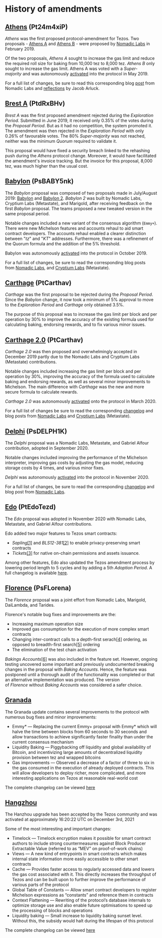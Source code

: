 # History of amendments

## [Athens](https://www.tezosagora.org/proposal/1) (Pt24m4xiP)

*Athens* was the first proposed protocol-amendment for Tezos. Two proposals - [Athens A](https://www.tezosagora.org/proposal/1) and [Athens B](https://forum.tezosagora.org/t/athens-b-psd1ynubh/33) - were proposed by [Nomadic Labs](https://blog.nomadic-labs.com/athens-our-proposals-for-the-first-voted-amendment.html) in February 2019.

Of the two proposals, *Athens A* sought to increase the gas limit and reduce the required roll size for baking from 10,000 tez to 8,000 tez. *Athens B* only sought to increase the gas limit. Athens A was voted with a *Super-majority* and was autonomously [activated](https://twitter.com/TezosAgoraBot/status/1133901612790034432?s=20) into the protocol in May 2019.

For a full list of changes, be sure to read this corresponding blog [post](https://blog.nomadic-labs.com/athens-proposals-injected.html) from Nomadic Labs and [reflections](https://medium.com/tqtezos/reflecting-on-athens-the-first-self-amendment-of-tezos-4791ab3b1de1) by Jacob Arluck.

## [Brest A](https://www.tezosagora.org/proposal/3) (PtdRxBHv)

*Brest A* was the first proposed amendment rejected during the *Exploration Period*. Submitted in June 2019, it received only 0.35% of the votes during the *Proposal Period*. But as it had no competition, the system promoted it. The amendment was then rejected in the *Exploration Period* with only 0.26% of favourable votes. The 80% *Super-majority* was not reached, neither was the minimum *Quorum* required to validate it.

This proposal would have fixed a security breach linked to the rehashing push during the *Athens* protocol change. Moreover, it would have facilitated the amendment's invoice tracking. But the invoice for this proposal, 8,000 tez, was much higher than the usual cost.

## [Babylon](https://www.tezosagora.org/proposal/5) (PsBABY5nk)

The *Babylon* proposal was composed of two proposals made in July/August 2019: [Babylon](https://www.tezosagora.org/proposal/4) and [Babylon 2](https://www.tezosagora.org/proposal/5). *Babylon 2* was built by Nomadic Labs, Cryptium Labs (Metastate), and Marigold, after receiving feedback on the first *Babylon* proposal. The teams proposed a new tweaked version in the same proposal period.

Notable changes included a new variant of the consensus algorithm (`Emmy+`). There were new Michelson features and accounts rehaul to aid smart contract developers. The accounts rehaul enabled a clearer distinction between "*tz*" and "*KT*" addresses. Furthermore, there was a refinement of the Quorum formula and the addition of the 5% threshold.

Babylon was autonomously [activated](https://twitter.com/adrian_brink/status/1185137422432161792?s=20) into the protocol in October 2019.

For a full list of changes, be sure to read the corresponding blog posts from [Nomadic Labs](https://blog.nomadic-labs.com/babylon-proposal-injected.html), and [Cryptium Labs](https://medium.com/metastatedev/on-babylon2-0-1-58058d9d2106) (Metastate).

## [Carthage](https://www.tezosagora.org/proposal/6) (PtCarthav)

*Carthage* was the first proposal to be rejected during the *Proposal Period*. Since the *Babylon* change, it now took a minimum of 5% approval to move to the *Exploration Period* and *Carthage* only obtained 3.5%.

The purpose of this proposal was to increase the gas limit per block and per operation by 30% to improve the accuracy of the existing formula used for calculating baking, endorsing rewards, and to fix various minor issues.

## [Carthage 2.0](https://www.tezosagora.org/proposal/7) (PtCarthav)

*Carthage 2.0* was then proposed and overwhelmingly accepted in December 2019 partly due to the Nomadic Labs and Cryptium Labs (Metastate) contributions.

Notable changes included increasing the gas limit per block and per operation by 30%, improving the accuracy of the formula used to calculate baking and endorsing rewards, as well as several minor improvements to Michelson. The main difference with *Carthage* was the new and more secure formula to calculate rewards.

*Carthage 2.0* was autonomously [activated](https://twitter.com/tezos/status/1235590757416751105?s=20) onto the protocol in March 2020.

For a full list of changes be sure to read the corresponding [changelog](https://tezos.gitlab.io/protocols/006_carthage.html#changelog) and blog posts from [Nomadic Labs](https://blog.nomadic-labs.com/carthage-changelog-and-testnet.html) and [Cryptium Labs](https://medium.com/metastatedev/updating-the-potential-carthage-proposal-and-resetting-the-carthagenet-test-network-f413a792571f) (Metastate).

## [Delphi](https://www.tezosagora.org/proposal/8) (PsDELPH1K)

The *Delphi* proposal was a Nomadic Labs, Metastate, and Gabriel Alfour contribution, adopted in September 2020.

Notable changes included improving the performance of the Michelson interpreter, improving gas costs by adjusting the gas model, reducing storage costs by 4 times, and various minor fixes.

*Delphi* was autonomously [activated](https://twitter.com/tezos/status/1326877616322859009?s=20) into the protocol in November 2020.

For a full list of changes, be sure to read the corresponding [changelog](https://blog.nomadic-labs.com/delphi-changelog.html#007-delphi-changelog) and blog post from [Nomadic Labs](https://blog.nomadic-labs.com/delphi-official-release.html).

## [Edo](https://www.tezosagora.org/proposal/9) (PtEdoTezd)

The *Edo* proposal was adopted in November 2020 with Nomadic Labs, Metastate, and Gabriel Alfour contributions.

Edo added two major features to Tezos smart contracts:

- *Sapling*[[1]](https://opentezos.com/tezos-basics/history-of-amendments#references) and *BLS12-381*[[2]](https://opentezos.com/tezos-basics/history-of-amendments#references) to enable privacy-preserving smart contracts
- *Tickets*[[3]](https://opentezos.com/tezos-basics/history-of-amendments#references) for native on-chain permissions and assets issuance.

Among other features, Edo also updated the Tezos amendment process by lowering period length to 5 cycles and by adding a 5th *Adoption Period*. A full changelog is available [here](https://tezos.gitlab.io/protocols/008_edo.html).

## [Florence](https://www.tezosagora.org/proposal/11) (PsFLorena)

The *Florence* proposal was a joint effort from Nomadic Labs, Marigold, DaiLambda, and Tarides.

Florence's notable bug fixes and improvements are the:

- Increasing maximum operation size
- Improved gas consumption for the execution of more complex smart contracts
- Changing inter-contract calls to a depth-first serach[[4]](https://opentezos.com/tezos-basics/history-of-amendments#references) ordering, as opposed to breadth-first search[[5]](https://opentezos.com/tezos-basics/history-of-amendments#references) ordering
- The elimination of the test chain activation

*Bakings Accounts*[[6]](https://opentezos.com/tezos-basics/history-of-amendments#references) was also included in the feature set. However, ongoing testing uncovered some important and previously undocumented breaking changes in the proposal with *Baking Accounts*. Hence, the feature was postponed until a thorough audit of the functionality was completed or that an alternative implementation was produced. The version of *Florence* without *Baking Accounts* was considered a safer choice.

## [Granada](https://forum.tezosagora.org/t/announcing-granada/3183)

The Granada update contains several improvements to the protocol with numerous bug fixes and minor improvements:

- Emmy* — Replacing the current Emmy+ proposal with Emmy* which will halve the time between blocks from 60 seconds to 30 seconds and allow transactions to achieve significantly faster finality than under the current consensus mechanism
- Liquidity Baking — Piggybacking off liquidity and global availability of Bitcoin, and incentivizing large amounts of decentralized liquidity provision between tez and wrapped bitcoins
- Gas improvements — Observed a decrease of a factor of three to six in the gas consumed in the execution of already deployed contracts. This will allow developers to deploy richer, more complicated, and more interesting applications on Tezos at reasonable real-world cost

The complete changelog can be viewed [here](https://tezos.gitlab.io/protocols/010_granada.html)

## [Hangzhou](https://forum.tezosagora.org/t/announcing-tezos-8th-protocol-upgrade-proposal-hangzhou/3695)

The Hanzhou upgrade has been accepted by the Tezos community and was activated at approximately 16:20:22 UTC on December 3rd, 2021

Some of the most interesting and important changes:

- Timelock — Timelock encryption makes it possible for smart contract authors to include strong countermeasures against Block Producer Extractable Value (referred to as “MEV” on proof-of-work chains)
- Views — A new kind of entrypoints in smart contracts which makes internal state information more easily accessible to other smart contracts
- Cache — Provides faster access to regularly accessed data and lowers the gas cost associated with it. This directly increases the throughput of Tezos and can be built upon to further improve the performance of various parts of the protocol
- Global Table of Constants — Allow smart contract developers to register Michelson expressions as “constants” and reference them in contracts
- Context Flattening — Rewriting of the protocol’s database internals to optimize storage use and also enable future optimisations to speed up the processing of blocks and operations
- Liquidity baking — Small increase to liquidity baking sunset level. Without this, the subsidy would halt during the lifespan of this protocol

The complete changelog can be viewed [here](https://tezos.gitlab.io/protocols/011_hangzhou.html)